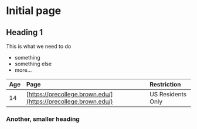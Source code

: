 # Initial page

## Heading 1

This is what we need to do

* something
* something else
* more...

| Age | Page | Restriction |
| :--- | :--- | :--- |
| 14 | [https://precollege.brown.edu/](https://precollege.brown.edu/) | US Residents Only |

### Another, smaller heading <a id="test-link"></a>

